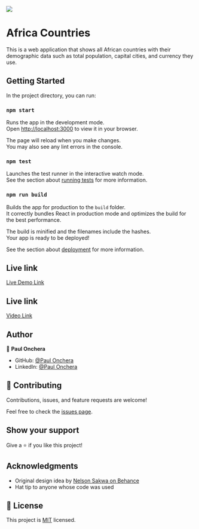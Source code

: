 ![](https://img.shields.io/badge/Microverse-blueviolet)

# Africa Countries
This is a web application that shows all African countries with their demographic data such as total population, capital cities, and currency they use.


## Getting Started

In the project directory, you can run:

### `npm start`

Runs the app in the development mode.\
Open [http://localhost:3000](http://localhost:3000) to view it in your browser.

The page will reload when you make changes.\
You may also see any lint errors in the console.

### `npm test`

Launches the test runner in the interactive watch mode.\
See the section about [running tests](https://facebook.github.io/create-react-app/docs/running-tests) for more information.

### `npm run build`

Builds the app for production to the `build` folder.\
It correctly bundles React in production mode and optimizes the build for the best performance.

The build is minified and the filenames include the hashes.\
Your app is ready to be deployed!

See the section about [deployment](https://facebook.github.io/create-react-app/docs/deployment) for more information.

## Live link
[Live Demo Link](https://africa-metadata.herokuapp.com/)

## Live link
[Video Link](https://www.loom.com/share/d1348d4f96ba4a498083422926882105)

## Author

👤 **Paul Onchera**

- GitHub: [@Paul Onchera](https://github.com/Paul-js-hub/)
- LinkedIn: [@Paul Onchera](https://www.linkedin.com/in/paul-onchera/)


## 🤝 Contributing

Contributions, issues, and feature requests are welcome!

Feel free to check the [issues page](https://github.com/Paul-js-hub/countries-information/issues).

## Show your support

Give a ⭐️ if you like this project!

## Acknowledgments
-  Original design idea by [Nelson Sakwa on Behance](https://www.behance.net/sakwadesignstudio)
- Hat tip to anyone whose code was used

## 📝 License

This project is [MIT](./MIT.md) licensed.
